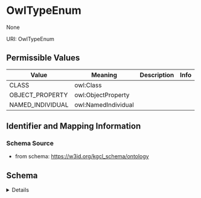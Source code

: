 # OwlTypeEnum

None

URI: OwlTypeEnum

## Permissible Values

| Value | Meaning | Description | Info |
| --- | --- | --- | --- |
| CLASS | owl:Class |  | |
| OBJECT_PROPERTY | owl:ObjectProperty |  | |
| NAMED_INDIVIDUAL | owl:NamedIndividual |  | |



## Identifier and Mapping Information







### Schema Source


* from schema: https://w3id.org/kgcl_schema/ontology




## Schema

<details>
```yaml
name: owl_type_enum
from_schema: https://w3id.org/kgcl_schema/ontology
rank: 1000
permissible_values:
  CLASS:
    text: CLASS
    meaning: owl:Class
  OBJECT_PROPERTY:
    text: OBJECT_PROPERTY
    meaning: owl:ObjectProperty
  NAMED_INDIVIDUAL:
    text: NAMED_INDIVIDUAL
    meaning: owl:NamedIndividual

```
</details>

